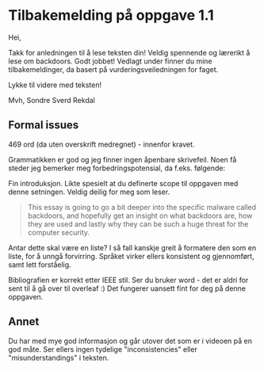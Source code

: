 # Tilbakemelding på oppgave 1.1

Hei, 

Takk for anledningen til å lese teksten din! Veldig spennende og lærerikt å lese om backdoors. Godt jobbet! Vedlagt under finner du mine tilbakemeldinger, da basert på vurderingsveiledningen for faget. 

Lykke til videre med teksten!

Mvh,
Sondre Sverd Rekdal

## Formal issues
469 ord (da uten overskrift medregnet) - innenfor kravet. 

Grammatikken er god og jeg finner ingen åpenbare skrivefeil. Noen få steder jeg bemerker meg forbedringspotensial, da f.eks. følgende: 

Fin introduksjon. Likte spesielt at du definerte scope til oppgaven med denne setningen. Veldig deilig for meg som leser.
> This essay is going to go a bit deeper into the specific malware called backdoors, and hopefully get an insight on what backdoors are, how they are used and lastly why they can be such a huge threat for the computer security.


Antar dette skal være en liste? I så fall kanskje greit å formatere den som en liste, for å unngå forvirring. Språket virker ellers konsistent og gjennomført, samt lett forståelig.

Bibliografien er korrekt etter IEEE stil. Ser du bruker word - det er aldri for sent til å gå over til overleaf :) Det fungerer uansett fint for deg på denne oppgaven. 

## Annet
Du har med mye god informasjon og går utover det som er i videoen på en god måte. Ser ellers ingen tydelige "inconsistencies" eller "misunderstandings" i teksten. 